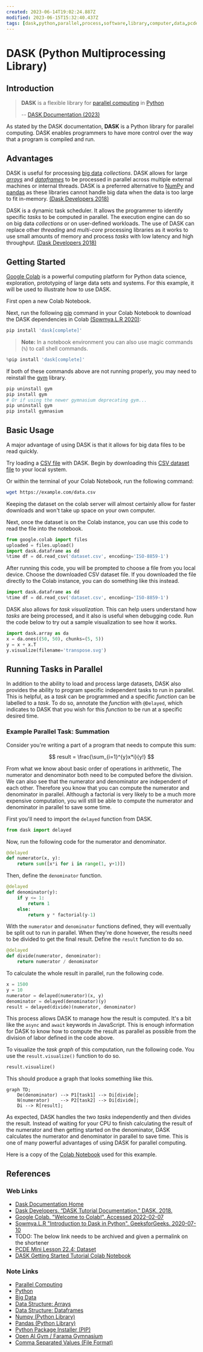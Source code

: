 ```yaml
---
created: 2023-06-14T19:02:24.887Z
modified: 2023-06-15T15:32:40.437Z
tags: [dask,python,parallel,process,software,library,computer,data,pcde,module22]
---
```

# DASK (Python Multiprocessing Library)

## Introduction

>**DASK** is a flexible library for [parallel computing][-parallel-compute] in
>[Python][-py]
>
>-- [DASK Documentation (2023)][dask-docs]

As stated by the DASK documentation,
**DASK** is a Python library for parallel computing.
DASK enables programmers to have more control over the way that
a program is compiled and run.

## Advantages

DASK is useful for processing [big data][-big-data] *collections*.
DASK allows for large [*arrays*][-ds-arr] and [*dataframes*][-ds-df] to
be processed in parallel across multiple external machines or internal threads.
DASK is a preferred alternative to [NumPy][-np] and [pandas][-pd] as
these libraries cannot handle big data when the data is too large to
fit in-memory. [(Dask Developers 2018)][dask-overview]

DASK is a dynamic task scheduler.
It allows the programmer to identify specific *tasks* to be computed in parallel.
The execution engine can do so on big data *collections* or on user-defined workloads.
The use of DASK can replace other *threading* and
*multi-core* processing libraries as it works to use small amounts of memory and
process *tasks* with low latency and high throughput.
[(Dask Developers 2018)][dask-overview]

## Getting Started

[Google Colab][google-colab] is a powerful computing platform for
Python data science, exploration, prototyping of large data sets and systems.
For this example, it will be used to illustrate how to use DASK.

First open a new Colab Notebook.

Next, run the following [pip][-pip] command in your Colab Notebook to
download the DASK dependencies in Colab [(Sowmya.L.R 2020)][lr20]:

```sh
pip install 'dask[complete]'
```

>**Note:** In a notebook environment you can also use magic commands (`%`) to
>call shell commands.

```python
%pip install 'dask[complete]'
```

If both of these commands above are not running properly,
you may need to reinstall the [gym][-gym] library.

```sh
pip uninstall gym
pip install gym
# Or if using the newer gymnasium deprecating gym...
pip uninstall gym
pip install gymnasium
```

## Basic Usage

A major advantage of using DASK is that it allows for big data files to
be read quickly.

Try loading a [CSV file][-csv] with DASK.
Begin by downloading this [CSV dataset file][pcde-minilesson-22-4-dataset]
to your local system.

Or within the terminal of your Colab Notebook, run the following command:

```sh
wget https://example.com/data.csv
```

Keeping the dataset on the colab server will almost certainly allow for
faster downloads and won't take up space on your own computer.

Next, once the dataset is on the Colab instance,
you can use this code to read the file into the notebook.

```python
from google.colab import files
uploaded = files.upload()
import dask.dataframe as dd
%time df = dd.read_csv('dataset.csv', encoding='ISO-8859-1')
```

After running this code, you will be prompted to choose a file from
you local device. Choose the downloaded CSV dataset file.
If you downloaded the file directly to the Colab instance,
you can do something like this instead.

```python
import dask.dataframe as dd
%time df = dd.read_csv('dataset.csv', encoding='ISO-8859-1')
```

DASK also allows for *task visualization*.
This can help users understand how *tasks* are being processed,
and it also is useful when debugging code.
Run the code below to try out a sample visualization to see how it works.

```python
import dask.array as da
x = da.ones((50, 50), chunks=(5, 5))
y = x + x.T
y.visualize(filename='transpose.svg')
```

## Running Tasks in Parallel

In addition to the ability to load and process large datasets,
DASK also provides the ability to program specific independent tasks to run in parallel.
This is helpful, as a *task* can be programmed and
a specific *function* can be labelled to a *task*.
To do so, annotate the *function* with `@Delayed`,
which indicates to DASK that you wish for this *function* to
be run at a specific desired time.

### Example Parallel Task: Summation

Consider you're writing a part of a program that needs to compute this sum:

$$ result = \frac{\sum_{i=1}^{y}x*i}{y!} $$

From what we know about basic order of operations in arithmetic,
The numerator and denominator both need to be computed before the division.
We can also see that the numerator and denominator are independent of each other.
Therefore you know that you can compute the numerator and denominator in parallel.
Although a factorial is very likely to be a much more expensive computation,
you will still be able to compute the numerator and denominator in parallel to
save some time.

First you'll need to import the `delayed` function from DASK.

```python
from dask import delayed
```

Now, run the following code for the numerator and denominator.

```python
@delayed
def numerator(x, y):
    return sum([x*i for i in range(1, y+1)])
```

Then, define the `denominator` function.

```python
@delayed
def denominator(y):
    if y <= 1:
        return 1
    else:
        return y * factorial(y-1)

```

With the `numerator` and `denominator` functions defined,
they will eventually be split out to run in parallel.
When they're done however,
the results need to be divided to get the final result.
Define the `result` function to do so.

```python
@delayed
def divide(numerator, denominator):
    return numerator / denominator
```

To calculate the whole result in parallel, run the following code.

```python
x = 1500
y = 10
numerator = delayed(numerator)(x, y)
denominator = delayed(denominator)(y)
result = delayed(divide)(numerator, denominator)
```

This process allows DASK to manage how the result is computed.
It's a bit like the `async` and `await` keywords in JavaScript.
This is enough information for DASK to know how to compute the result as
parallel as possible from the division of labor defined in the code above.

To visualize the *task graph* of this computation, run the following code.
You use the `result.visualize()` function to do so.

```python
result.visualize()
```

This should produce a graph that looks something like this.

```mermaid
graph TD;
    De(denominator) --> P1[task1] --> Di[divide];
    N(numerator)    --> P2[task2] --> Di[divide];
    Di --> R[result];
```

As expected, DASK handles the two *tasks* independently and
then divides the result.
Instead of waiting for your CPU to finish calculating the result of
the numerator and then getting started on the denominator,
DASK calculates the numerator and denominator in parallel to save time.
This is one of many powerful advantages of using DASK for parallel computing.

Here is a copy of the [Colab Notebook][dask-basic-colab-nb] used for this example.

## References

### Web Links

* [Dask Documentation Home][dask-docs]
* [Dask Developers. “DASK Tutorial Documentation.” DASK. 2018.][dask-overview]
* [Google Colab. "Welcome to Colab!". Accessed 2022-02-07][google-colab]
* [Sowmya.L.R "Introduction to Dask in Python". GeeksforGeeks. 2020-07-10][lr20]
* TODO: The below link needs to be archived and given a permalink on the shortener
* [PCDE Mini Lesson 22.4: Dataset][pcde-minilesson-22-4-dataset]
* [DASK Getting Started Tutorial Colab Notebook][dask-basic-colab-nb]

<!-- Hidden References -->
[dask-docs]: https://docs.dask.org/en/stable/index.html "DASK Documentation"
[dask-overview]:  https://tutorial.dask.org/00_overview.html "Dask Documentation: Tutorial"
[google-colab]: https://colab.research.google.com/ "Google Colab Home"
[lr20]: https://www.geeksforgeeks.org/introduction-to-dask-in-python/ "Geeks for Geeks: Introduction to DASK in Python"
[pcde-minilesson-22-4-dataset]: https://classroom.emeritus.org/courses/1412/files/1004605/download "PCDE: Mini Lesson 22.4: Dataset"
[dask-basic-colab-nb]: https://colab.research.google.com/drive/1l7N5IXwRLFWknW1wHWpvvG0QsIcdPzP9?usp=sharing "DASK Getting Started Tutorial Colab Notebook"

### Note Links

* [Parallel Computing][-parallel-compute]
* [Python][-py]
* [Big Data][-big-data]
* [Data Structure: Arrays][-ds-arr]
* [Data Structure: Dataframes][-ds-df]
* [Numpy (Python Library)][-np]
* [Pandas (Python Library)][-pd]
* [Python Package Installer (PIP)][-pip]
* [Open AI Gym / Farama Gymnasium][-gym]
* [Comma Separated Values (File Format)][-csv]

<!-- Hidden References -->
[-parallel-compute]: parallel-computing.md "Parallel Computing"
[-py]: python.md "Python"
[-big-data]: big-data.md "Big Data"
[-ds-arr]: data-structure.md#arrays "Data Structure: Arrays"
[-ds-df]: data-structure.md#data-frames "Data Structure: Dataframes"
[-np]: numpy.md "Numpy (Python Library)"
[-pd]: pandas.md "Pandas (Python Library)"
[-pip]: pip.md "Python Package Installer (PIP)"
[-gym]: openai-gym.md "Open AI Gym / Karama Gymnasium"
[-csv]: csv.md "Comma Separated Values (File Format)"
